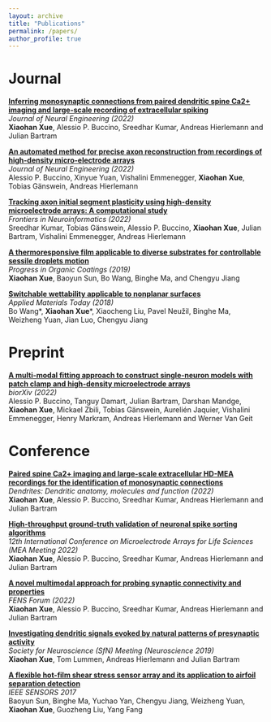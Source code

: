 ```yaml
---
layout: archive
title: "Publications"
permalink: /papers/
author_profile: true
---
```


# Journal 

<p>
<a href="https://iopscience.iop.org/article/10.1088/1741-2552/ac8765">
<b>Inferring monosynaptic connections from paired dendritic spine Ca2+ imaging and large-scale recording of extracellular spiking</b></a><br>
<i>Journal of Neural Engineering (2022)</i><br>
<b>Xiaohan Xue</b>, Alessio P. Buccino, Sreedhar Kumar, Andreas Hierlemann and Julian Bartram
</p>

<p>
<a href="https://iopscience.iop.org/article/10.1088/1741-2552/ac59a2">
<b>An automated method for precise axon reconstruction from recordings of high-density micro-electrode arrays</b></a><br>
<i>Journal of Neural Engineering (2022)</i><br> 
Alessio P. Buccino, Xinyue Yuan, Vishalini Emmenegger, <b>Xiaohan Xue</b>, Tobias Gänswein, Andreas Hierlemann
</p>

<p>
<a href="https://www.frontiersin.org/articles/10.3389/fninf.2022.957255/full">
<b>Tracking axon initial segment plasticity using high-density microelectrode arrays: A computational study</b></a><br>
<i>Frontiers in Neuroinformatics (2022)</i><br> 
Sreedhar Kumar, Tobias Gänswein, Alessio P. Buccino, <b>Xiaohan Xue</b>, Julian Bartram, Vishalini Emmenegger, Andreas Hierlemann
</p>

<p>
<a href="https://www.sciencedirect.com/science/article/pii/S0300944019300633">
<b>A thermoresponsive film applicable to diverse substrates for controllable sessile droplets motion</b></a><br>
<i>Progress in Organic Coatings (2019)</i><br> 
<b>Xiaohan Xue</b>, Baoyun Sun, Bo Wang, Binghe Ma, and Chengyu Jiang
</p>

<p>
<a href="https://www.sciencedirect.com/science/article/pii/S2352940718303020">
<b>Switchable wettability applicable to nonplanar surfaces</b></a><br>
<i>Applied Materials Today (2018)</i><br> 
Bo Wang*, <b>Xiaohan Xue</b>*, Xiaocheng Liu, Pavel Neužil, Binghe Ma, Weizheng Yuan, Jian Luo, Chengyu Jiang
</p>


# Preprint


<p>
<a href="https://www.biorxiv.org/content/10.1101/2022.08.03.502468v1">
<b>A multi-modal fitting approach to construct single-neuron models with patch clamp and high-density microelectrode arrays</b></a><br>
<i>biorXiv (2022)</i><br>
Alessio P. Buccino, Tanguy Damart, Julian Bartram, Darshan Mandge, <b>Xiaohan Xue</b>, Mickael Zbili, Tobias Gänswein, Aurelién Jaquier, Vishalini Emmenegger, Henry Markram, Andreas Hierlemann and Werner Van Geit
</p>

# Conference

<p>
<a href="https://www.research-collection.ethz.ch/bitstream/handle/20.500.11850/580350/2/2022_Xue_Dendrites2022.pdf">
<b>Paired spine Ca2+ imaging and large-scale extracellular HD-MEA recordings for the identification of monosynaptic connections</b></a><br>
<i> Dendrites: Dendritic anatomy, molecules and function (2022) </i><br> <b>Xiaohan Xue</b>, Alessio P. Buccino, Sreedhar Kumar, Andreas Hierlemann and Julian Bartram 
</p>

<p>
<a href="https://www.research-collection.ethz.ch/bitstream/handle/20.500.11850/580351/2/2022_Xue_MeaMeeting2022.pdf">
<b>High-throughput ground-truth validation of neuronal spike sorting algorithms</b></a><br>
<i> 12th International Conference on Microelectrode Arrays for Life Sciences (MEA Meeting 2022) </i><br> <b>Xiaohan Xue</b>, Alessio P. Buccino, Sreedhar Kumar, Andreas Hierlemann and Julian Bartram 
</p>

<p>
<a href="https://www.research-collection.ethz.ch/bitstream/handle/20.500.11850/580352/2/2022_Xue_FENS.pdf">
<b> A novel multimodal approach for probing synaptic connectivity and properties</b></a><br>
<i> FENS Forum (2022) </i><br> <b>Xiaohan Xue</b>, Alessio P. Buccino, Sreedhar Kumar, Andreas Hierlemann and Julian Bartram 
</p>

<p>
<a href="https://www.research-collection.ethz.ch/bitstream/handle/20.500.11850/377066/2/2019SfNXiaohanXue-Investingdendriticsignalsevokedbybynaturalpatternsofpresynapticactivity.pdf">
<b> Investigating dendritic signals evoked by natural patterns of presynaptic activity</b></a><br>
<i> Society for Neuroscience (SfN) Meeting (Neuroscience 2019) </i><br> <b>Xiaohan Xue</b>, Tom Lummen, Andreas Hierlemann and Julian Bartram 
</p>

<p>
<a href="https://ieeexplore.ieee.org/abstract/document/8234140">
<b> A flexible hot-film shear stress sensor array and its application to airfoil separation detection</b></a><br>
<i> IEEE SENSORS 2017 </i><br> Baoyun Sun, Binghe Ma, Yuchao Yan, Chengyu Jiang, Weizheng Yuan, <b>Xiaohan Xue</b>, Guozheng Liu, Yang Fang 
</p>
